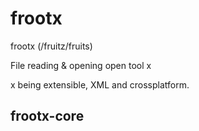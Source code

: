 # frootx

frootx (/fruitz/fruits)

File reading & opening open tool x

x being extensible, XML and crossplatform.

## frootx-core
